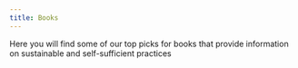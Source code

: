 ```yaml
---
title: Books
---
```


Here you will find some of our top picks for books that provide information on sustainable and self-sufficient practices

